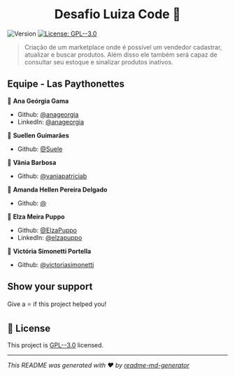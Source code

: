 <h1 align="center">Desafio Luiza Code 👋</h1>
<p>
  <img alt="Version" src="https://img.shields.io/badge/version-1.0-blue.svg?cacheSeconds=2592000" />
  <a href="https://github.com/anageorgia/desafio_luiza_code/blob/main/LICENSE" target="_blank">
    <img alt="License: GPL--3.0" src="https://img.shields.io/badge/License-GPL--3.0-yellow.svg" />
  </a>
</p>

> Criação de um marketplace onde é possível um vendedor cadastrar, atualizar e buscar produtos. Além disso ele também será capaz de consultar seu estoque e sinalizar produtos inativos.

## Equipe - Las Paythonettes

👤 **Ana Geórgia Gama**

* Github: [@anageorgia](https://github.com/anageorgia)
* LinkedIn: [@anageorgia](https://linkedin.com/in/anageorgia)

👤 **Suellen Guimarães**

* Github: [@Suele](https://github.com/Suele)

👤 **Vânia Barbosa**

* Github: [@vaniapatriciab](https://github.com/vaniapatriciab)

👤 **Amanda Hellen Pereira Delgado**

* Github: [@](https://github.com/)

👤 **Elza Meira Puppo**

* Github: [@ElzaPuppo](https://github.com/ElzaPuppo)
* LinkedIn: [@elzapuppo](https://linkedin.com/in/elzapuppo)

👤 **Victória Simonetti Portella**

* Github: [@victoriasimonetti](https://github.com/victoriasimonetti)

## Show your support

Give a ⭐️ if this project helped you!

## 📝 License

This project is [GPL--3.0](https://github.com/anageorgia/desafio_luiza_code/blob/main/LICENSE) licensed.

***
_This README was generated with ❤️ by [readme-md-generator](https://github.com/kefranabg/readme-md-generator)_
